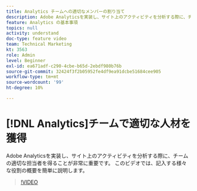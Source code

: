 ```yaml
---
title: Analytics チームへの適切なメンバーの割り当て
description: Adobe Analyticsを実装し、サイト上のアクティビティを分析する際に、チームの適切な担当者を得ることが非常に重要です。 このビデオでは、記入する様々な役割の概要を簡単に説明します。
feature: Analytics の基本事項
topics: null
activity: understand
doc-type: feature video
team: Technical Marketing
kt: 3563
role: Admin
level: Beginner
exl-id: ea671adf-c290-4cbe-b65d-2ebdf980b76b
source-git-commit: 32424f3f2b05952fe4df9ea91dcbe51684cee905
workflow-type: tm+mt
source-wordcount: '99'
ht-degree: 10%

---
```


# [!DNL Analytics]チームで適切な人材を獲得

Adobe Analyticsを実装し、サイト上のアクティビティを分析する際に、チームの適切な担当者を得ることが非常に重要です。 このビデオでは、記入する様々な役割の概要を簡単に説明します。

>[!VIDEO](https://video.tv.adobe.com/v/28756/?quality=12)
